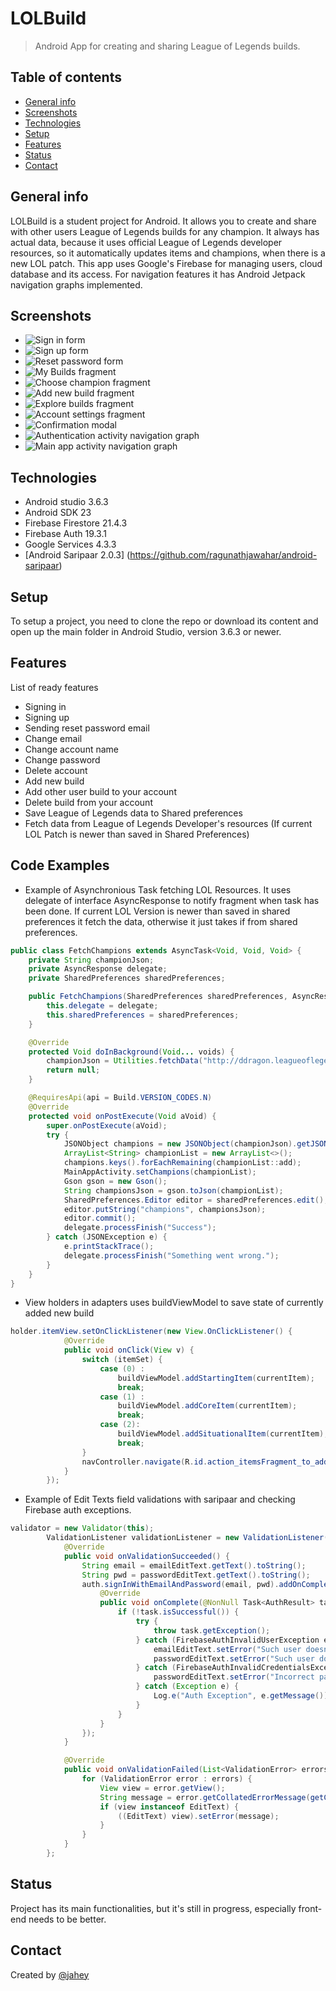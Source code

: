 # LOLBuild
> Android App for creating and sharing League of Legends builds.

## Table of contents
* [General info](#general-info)
* [Screenshots](#screenshots)
* [Technologies](#technologies)
* [Setup](#setup)
* [Features](#features)
* [Status](#status)
* [Contact](#contact)

## General info
LOLBuild is a student project for Android. It allows you to create and share with other users League of Legends builds for any champion. 
It always has actual data, because it uses official League of Legends developer resources, so it automatically updates items and champions, when there is a new LOL patch.
This app uses Google's Firebase for managing users, cloud database and its access. For navigation features it has Android Jetpack navigation graphs implemented.

## Screenshots
* ![Sign in form](/screenshots/1.PNG)
* ![Sign up form](/screenshots/2.PNG)
* ![Reset password form](/screenshots/3.PNG)
* ![My Builds fragment](/screenshots/4.PNG)
* ![Choose champion fragment](/screenshots/5.PNG)
* ![Add new build fragment](/screenshots/6.PNG)
* ![Explore builds fragment](/screenshots/7.PNG)
* ![Account settings fragment](/screenshots/8.PNG)
* ![Confirmation modal](/screenshots/9.PNG)
* ![Authentication activity navigation graph](/screenshots/11.PNG)
* ![Main app activity navigation graph](/screenshots/10.PNG)

## Technologies
* Android studio 3.6.3
* Android SDK 23
* Firebase Firestore 21.4.3
* Firebase Auth 19.3.1
* Google Services 4.3.3
* [Android Saripaar 2.0.3] (https://github.com/ragunathjawahar/android-saripaar)

## Setup
To setup a project, you need to clone the repo or download its content and open up the main folder in Android Studio, version 3.6.3 or newer.

## Features
List of ready features
* Signing in
* Signing up
* Sending reset password email
* Change email
* Change account name
* Change password
* Delete account
* Add new build
* Add other user build to your account
* Delete build from your account
* Save League of Legends data to Shared preferences 
* Fetch data from League of Legends Developer's resources (If current LOL Patch is newer than saved in Shared Preferences)

## Code Examples
* Example of Asynchronious Task fetching LOL Resources. It uses delegate of interface AsyncResponse to notify fragment when task has been done.
If current LOL Version is newer than saved in shared preferences it fetch the data, otherwise it just takes if from shared preferences.
```java
public class FetchChampions extends AsyncTask<Void, Void, Void> {
    private String championJson;
    private AsyncResponse delegate;
    private SharedPreferences sharedPreferences;

    public FetchChampions(SharedPreferences sharedPreferences, AsyncResponse delegate) {
        this.delegate = delegate;
        this.sharedPreferences = sharedPreferences;
    }

    @Override
    protected Void doInBackground(Void... voids) {
        championJson = Utilities.fetchData("http://ddragon.leagueoflegends.com/cdn/" + MainAppActivity.getLolVersion() + "/data/en_US/champion.json");
        return null;
    }

    @RequiresApi(api = Build.VERSION_CODES.N)
    @Override
    protected void onPostExecute(Void aVoid) {
        super.onPostExecute(aVoid);
        try {
            JSONObject champions = new JSONObject(championJson).getJSONObject("data");
            ArrayList<String> championList = new ArrayList<>();
            champions.keys().forEachRemaining(championList::add);
            MainAppActivity.setChampions(championList);
            Gson gson = new Gson();
            String championsJson = gson.toJson(championList);
            SharedPreferences.Editor editor = sharedPreferences.edit();
            editor.putString("champions", championsJson);
            editor.commit();
            delegate.processFinish("Success");
        } catch (JSONException e) {
            e.printStackTrace();
            delegate.processFinish("Something went wrong.");
        }
    }
}
```
* View holders in adapters uses buildViewModel to save state of currently added new build
```java
holder.itemView.setOnClickListener(new View.OnClickListener() {
            @Override
            public void onClick(View v) {
                switch (itemSet) {
                    case (0) :
                        buildViewModel.addStartingItem(currentItem);
                        break;
                    case (1) :
                        buildViewModel.addCoreItem(currentItem);
                        break;
                    case (2):
                        buildViewModel.addSituationalItem(currentItem);
                        break;
                }
                navController.navigate(R.id.action_itemsFragment_to_addBuildFragment);
            }
        });
```
* Example of Edit Texts field validations with saripaar and checking Firebase auth exceptions.
```java
validator = new Validator(this);
        ValidationListener validationListener = new ValidationListener() {
            @Override
            public void onValidationSucceeded() {
                String email = emailEditText.getText().toString();
                String pwd = passwordEditText.getText().toString();
                auth.signInWithEmailAndPassword(email, pwd).addOnCompleteListener(new OnCompleteListener<AuthResult>() {
                    @Override
                    public void onComplete(@NonNull Task<AuthResult> task) {
                        if (!task.isSuccessful()) {
                            try {
                                throw task.getException();
                            } catch (FirebaseAuthInvalidUserException e) {
                                emailEditText.setError("Such user doesn't exist.");
                                passwordEditText.setError("Such user doesn't exist.");
                            } catch (FirebaseAuthInvalidCredentialsException e) {
                                passwordEditText.setError("Incorrect password.");
                            } catch (Exception e) {
                                Log.e("Auth Exception", e.getMessage());
                            }
                        }
                    }
                });
            }

            @Override
            public void onValidationFailed(List<ValidationError> errors) {
                for (ValidationError error : errors) {
                    View view = error.getView();
                    String message = error.getCollatedErrorMessage(getContext());
                    if (view instanceof EditText) {
                        ((EditText) view).setError(message);
                    }
                }
            }
        };
```
## Status
Project has its main functionalities, but it's still in progress, especially front-end needs to be better.

## Contact
Created by [@jahey](https://github.com/jaheyy)
